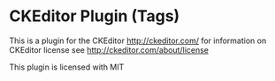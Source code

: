 CKEditor Plugin (Tags)
======================

This is a plugin for the CKEditor http://ckeditor.com/ for information on CKEditor license see http://ckeditor.com/about/license

This plugin is licensed with MIT